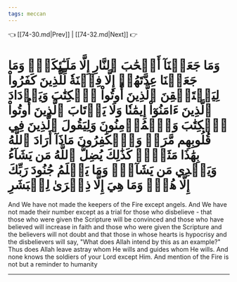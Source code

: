 ```yaml
---
tags: meccan
---
```


👈 [[74-30.md|Prev]] | [[74-32.md|Next]] 👉

# وَمَا جَعَلۡنَآ أَصۡحَٰبَ ٱلنَّارِ إِلَّا مَلَـٰٓئِكَةٗۖ وَمَا جَعَلۡنَا عِدَّتَهُمۡ إِلَّا فِتۡنَةٗ لِّلَّذِينَ كَفَرُواْ لِيَسۡتَيۡقِنَ ٱلَّذِينَ أُوتُواْ ٱلۡكِتَٰبَ وَيَزۡدَادَ ٱلَّذِينَ ءَامَنُوٓاْ إِيمَٰنٗا وَلَا يَرۡتَابَ ٱلَّذِينَ أُوتُواْ ٱلۡكِتَٰبَ وَٱلۡمُؤۡمِنُونَ وَلِيَقُولَ ٱلَّذِينَ فِي قُلُوبِهِم مَّرَضٞ وَٱلۡكَٰفِرُونَ مَاذَآ أَرَادَ ٱللَّهُ بِهَٰذَا مَثَلٗاۚ كَذَٰلِكَ يُضِلُّ ٱللَّهُ مَن يَشَآءُ وَيَهۡدِي مَن يَشَآءُۚ وَمَا يَعۡلَمُ جُنُودَ رَبِّكَ إِلَّا هُوَۚ وَمَا هِيَ إِلَّا ذِكۡرَىٰ لِلۡبَشَرِ

And We have not made the keepers of the Fire except angels. And We have not made their number except as a trial for those who disbelieve - that those who were given the Scripture will be convinced and those who have believed will increase in faith and those who were given the Scripture and the believers will not doubt and that those in whose hearts is hypocrisy and the disbelievers will say, "What does Allah intend by this as an example?" Thus does Allah leave astray whom He wills and guides whom He wills. And none knows the soldiers of your Lord except Him. And mention of the Fire is not but a reminder to humanity

---

